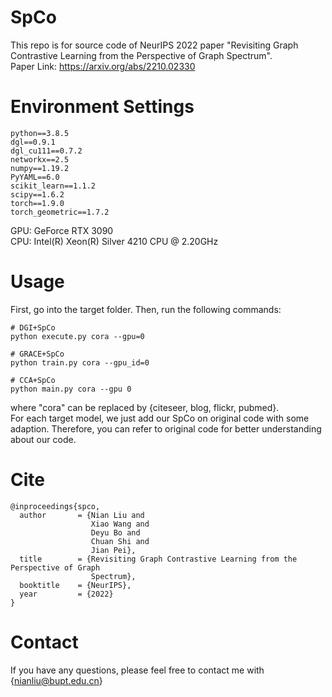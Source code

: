 # SpCo
This repo is for source code of NeurIPS 2022 paper "Revisiting Graph Contrastive Learning from the Perspective of Graph Spectrum". \
Paper Link: https://arxiv.org/abs/2210.02330

# Environment Settings
```
python==3.8.5
dgl==0.9.1
dgl_cu111==0.7.2
networkx==2.5
numpy==1.19.2
PyYAML==6.0
scikit_learn==1.1.2
scipy==1.6.2
torch==1.9.0
torch_geometric==1.7.2
```
GPU: GeForce RTX 3090 \
CPU: Intel(R) Xeon(R) Silver 4210 CPU @ 2.20GHz

# Usage
First, go into the target folder. Then, run the following commands:
```
# DGI+SpCo
python execute.py cora --gpu=0

# GRACE+SpCo
python train.py cora --gpu_id=0

# CCA+SpCo
python main.py cora --gpu 0
```
where "cora" can be replaced by {citeseer, blog, flickr, pubmed}. \
For each target model, we just add our SpCo on original code with some adaption. Therefore, you can refer to original code for better understanding about our code.

# Cite
```
@inproceedings{spco,
  author       = {Nian Liu and
                  Xiao Wang and
                  Deyu Bo and
                  Chuan Shi and
                  Jian Pei},
  title        = {Revisiting Graph Contrastive Learning from the Perspective of Graph
                  Spectrum},
  booktitle    = {NeurIPS},
  year         = {2022}
}
```

# Contact
If you have any questions, please feel free to contact me with {nianliu@bupt.edu.cn}
